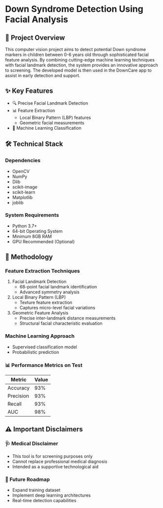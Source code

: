 # Down Syndrome Detection Using Facial Analysis

## 🧬 Project Overview

This computer vision project aims to detect potential Down syndrome markers in children between 0-6 years old through sophisticated facial feature analysis. By combining cutting-edge machine learning techniques with facial landmark detection, the system provides an innovative approach to screening. The developed model is then used in the DownCare app to assist in early detection and support.

## ✨ Key Features

- 🔍 Precise Facial Landmark Detection
- 📊 Feature Extraction
  - Local Binary Pattern (LBP) features
  - Geometric facial measurements
- 🤖 Machine Learning Classification

## 🛠 Technical Stack

### Dependencies

- OpenCV
- NumPy
- Dlib
- scikit-image
- scikit-learn
- Matplotlib
- joblib

### System Requirements

- Python 3.7+
- 64-bit Operating System
- Minimum 8GB RAM
- GPU Recommended (Optional)

## 🔬 Methodology

### Feature Extraction Techniques

  1. Facial Landmark Detection
        - 68-point facial landmark identification
        - Advanced symmetry analysis
  2. Local Binary Pattern (LBP)
        - Texture feature extraction
        - Captures micro-level facial variations
  3. Geometric Feature Analysis
        - Precise inter-landmark distance measurements
        - Structural facial characteristic evaluation

### Machine Learning Approach

- Supervised classification model
- Probabilistic prediction

### 📊 Performance Metrics on Test

| Metric    | Value  |
|-----------|--------|
| Accuracy  | 93%    |
| Precision | 93%    |
| Recall    | 93%    |
| AUC       | 98%    |

## ⚠️ Important Disclaimers

### 🩺 Medical Disclaimer

- This tool is for screening purposes only
- Cannot replace professional medical diagnosis
- Intended as a supportive technological aid

### 🔮 Future Roadmap

- Expand training dataset
- Implement deep learning architectures
- Real-time detection capabilities
